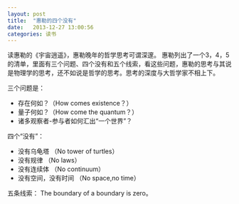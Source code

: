 ```yaml
---
layout: post
title:  "惠勒的四个没有"
date:   2013-12-27 13:00:56
categories: 读书 
---
```


读惠勒的《宇宙逍遥》，惠勒晚年的哲学思考可谓深邃。
惠勒列出了一个3，4，5的清单，里面有三个问题、四个没有和五个线索，看这些问题，惠勒的思考与其说是物理学的思考，还不如说是哲学的思考。思考的深度与大哲学家不相上下。

三个问题是：

 * 存在何如？（How comes existence？）
 * 量子何如？（How come the quantum？）
 * 诸多观察者-参与者如何汇出“一个世界”？

 

 四个“没有”：
 
 * 没有乌龟塔 （No tower of turtles）
 * 没有规律 （No laws）
 * 没有连续体 （No continuum）
 * 没有空间，没有时间 （No space,no time）

 

 五条线索：
 The boundary of a boundary  is zero。
 